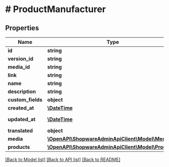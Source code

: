 # # ProductManufacturer

## Properties

Name | Type | Description | Notes
------------ | ------------- | ------------- | -------------
**id** | **string** |  | [optional]
**version_id** | **string** |  | [optional]
**media_id** | **string** |  | [optional]
**link** | **string** |  | [optional]
**name** | **string** |  |
**description** | **string** |  | [optional]
**custom_fields** | **object** |  | [optional]
**created_at** | [**\DateTime**](\DateTime.md) |  | [readonly]
**updated_at** | [**\DateTime**](\DateTime.md) |  | [optional] [readonly]
**translated** | **object** |  | [optional]
**media** | [**\OpenAPI\ShopwareAdminApiClient\Model\Media**](Media.md) |  | [optional]
**products** | [**\OpenAPI\ShopwareAdminApiClient\Model\Product[]**](Product.md) |  | [optional]

[[Back to Model list]](../../README.md#models) [[Back to API list]](../../README.md#endpoints) [[Back to README]](../../README.md)
